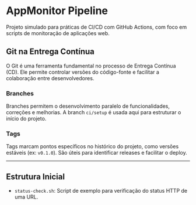 # AppMonitor Pipeline

Projeto simulado para práticas de CI/CD com GitHub Actions, com foco em scripts de monitoração de aplicações web.

## Git na Entrega Contínua

O Git é uma ferramenta fundamental no processo de Entrega Contínua (CD). Ele permite controlar versões do código-fonte e facilitar a colaboração entre desenvolvedores.

### Branches

Branches permitem o desenvolvimento paralelo de funcionalidades, correções e melhorias. A branch `ci/setup` é usada aqui para estruturar o início do projeto.

### Tags

Tags marcam pontos específicos no histórico do projeto, como versões estáveis (ex: `v0.1.0`). São úteis para identificar releases e facilitar o deploy.

---

## Estrutura Inicial

- `status-check.sh`: Script de exemplo para verificação do status HTTP de uma URL.